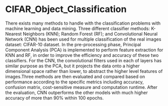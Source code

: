# CIFAR_Object_Classification

There exists many methods to handle with the classification problems with machine learning and data mining. Three different classifier methods: K-Nearest Neighbors (KNN); Random Forest (RF); and Convolutional Neural Network (CNN) has been used for multiple classification of the real images dataset: CIFAR-10 dataset. In the pre-processing phase, Principal Component Analysis (PCA) is implemented to perform feature extraction for KNN and RF, in order to improve the efficiency and accuracy of these two classifiers. For the CNN, the convolutional filters used in each of layers has similar purpose as the PCA, but it projects the data onto a higher dimensional space rather than lower, to abstract the higher level features of images.Three methods are then evaluated and compared based on performance according to the specific metrics including accuracy, confusion matrix, cost-sensitive measure and computation runtime. After the evaluation, CNN outperforms the other models with much higher accuracy of more than 90% within 100 epochs.
